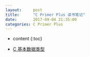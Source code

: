 ```yaml
---
layout:     post
title:      "C Primer Plus 读书笔记"
date:       2017-09-04 21:35:00
categories: C Primer Plus
---
```


* content
{:toc}

* [C 基本数据类型]()
